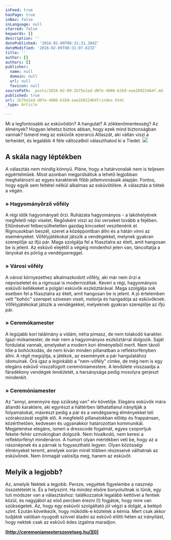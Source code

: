 ```yaml
---
inFeed: true
hasPage: true
inNav: false
inLanguage: null
starred: false
keywords: []
description: ''
datePublished: '2016-02-09T08:31:31.384Z'
dateModified: '2016-02-09T08:31:07.623Z'
title: ''
author: []
authors: []
publisher:
  name: null
  domain: null
  url: null
  favicon: null
sourcePath: _posts/2016-02-09-2b75e1ed-d07e-4006-b1b9-eae2b022464f.md
published: true
url: 2b75e1ed-d07e-4006-b1b9-eae2b022464f/index.html
_type: Article

---
```

Mi a legfontosabb az esküvődön? A hangulat? A zökkenőmentesség? Az élmények? Hogyan lehetsz biztos abban, hogy ezek mind biztonságban vannak? Ismerd meg az esküvők ezerarcú Atlaszát, aki vállán viszi a terheidet, és legalább 4 féle változatból választhatod ki a Tiedet.
![](https://the-grid-user-content.s3-us-west-2.amazonaws.com/b379bc20-7397-4aab-a8ee-8f7034b016c5.jpg)

## A skála nagy léptékben

A választás nem mindig könnyű. Pláne, hogy a határvonalak nem is teljesen egyértelműek. Most azonban megpróbáltuk a lehető legjobban meghatározni az egyes karakterek főbb jellemvonásaik alapján. Fontos, hogy egyik sem feltétel nélkül alkalmas az esküvőtökre. A választás a tiétek a végén.

### **» Hagyományőrző vőfély**

A régi idők hagyományait őrzi. Ruházata hagyományos - a lakóhelyének megfelelő népi viselet. Regősként viszi az ősi verseket tovább a fejében. Eltűnésével felbecsülhetetlen gazdag kincseket veszítenénk el. Rigmusokban beszél, szeret a középpontban állni és a hátán vinni az eseményeket. Vőfélyjátékokat játszik a vendégekkel, melynek gyakran szereplője az ifjú pár. Maga szolgálja fel a főasztalra az ételt, amit hangosan be is jelent. Az esküvő elejétől a végéig mindenhol jelen van, táncoltatja a lányokat és pörög a vendégsereggel.

### **» Városi vőfély**

A városi környezethez alkalmazkodott vőfély, aki már nem őrzi a népviseletet és a rigmusai is modernizáltak. Keveri a régi, hagyományos esküvői kellékeket a polgári esküvők eszköztárával. Maga szolgálja sok esetben fel a főasztalra az ételt, amit hangosan be is jelent. A jó értelemben vett "bohóc" szerepet szívesen viseli, motorja és hangadója az esküvőknek. Vőfélyjátékokat játszik a vendégekkel, melyeknek gyakran szereplője az ifjú pár.

### **» Ceremókamester**

A legújabb kori találmány a vidám, néha pimasz, de nem tolakodó karakter. Igazi mókamester, de már nem a hagyományos eszköztárral dolgozik. Saját fordulatai vannak, amelyeket a modern kori élményeiből merít. Nem távoli tőle a bohóckodás, de nem kíván minden pillanatban a reflektorfényben állni. A régit megújítja, a játékok, az események a pár hangulatához idomulnak. Őrá igaz a leginkább a "nem-vőfély" címke, de még nem is egy elegáns esküvő visszafogott ceremóniamestere. A lendülete visszaadja a fáradékony vendégek lendületét, a harsánysága pedig mosolyra gerjeszt mindenkit.

### **» Ceremóniamester**

Az "annyi, amennyire épp szükség van" elv követője. Elegáns esküvők mára állandó karaktere, aki egyrészt a háttérben láthatatlanul irányítják a folyamatokat, másrészt pedig a pár és a vendégsereg élményekkel teli szórakozását segítik elő. A megfelelő pillanatokban előlép és frappánsan, közérthetően, kedvesen és ugyanakkor határozottan kommunikál. Megjelenése elegáns, ismeri a dresscode fogalmát, egyes csoportjuk fekete-fehér szmokingban dolgozik. Nem hivalkodó, nem keresi a reflektorfényt mindenáron. A humort olyan mértékben veti be, hogy az a násznépnek és a párnak is fogyasztható legyen. Olyan közösségi élményeket teremt, amelyek során minél többen részeseivé válhatnak az esküvőnek. Nem önmagát valósítja meg, hanem az esküvőt.

## Melyik a legjobb?

Az, amelyik Nektek a legjobb. Persze, vegyétek figyelembe a násznép összetételét is. És a helyszínt. Ha mindez elsőre bonyolultnak is tűnik, egy tuti módszer van a választáshoz: találkozzatok legalább kettővel a fentiek közül, és nagyjából az első percben érezni (!) fogjátok, hogy mire van szükségetek. Az, hogy egy esküvői szolgáltató jól végzi a dolgát, a belépő szint. Ezután következik, hogy működik-e köztetek a kémia. Mert csak akkor tudjátok valóban nyugodt szívvel átadni az esküvő előtti héten az irányítást, hogy nektek csak az esküvő édes izgalma maradjon.

**[http://ceremoniamesterszovetseg.hu/][0]**

[0]: http://ceremoniamesterszovetseg.hu/
